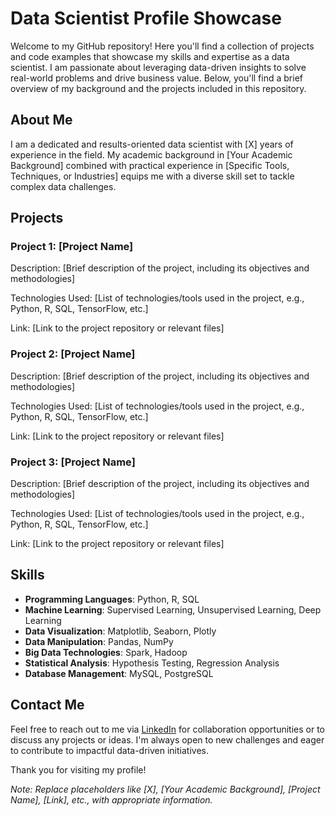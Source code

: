 # Data Scientist Profile Showcase

Welcome to my GitHub repository! Here you'll find a collection of projects and code examples that showcase my skills and expertise as a data scientist. I am passionate about leveraging data-driven insights to solve real-world problems and drive business value. Below, you'll find a brief overview of my background and the projects included in this repository.

## About Me

I am a dedicated and results-oriented data scientist with [X] years of experience in the field. My academic background in [Your Academic Background] combined with practical experience in [Specific Tools, Techniques, or Industries] equips me with a diverse skill set to tackle complex data challenges.

## Projects

### Project 1: [Project Name]

Description: [Brief description of the project, including its objectives and methodologies]

Technologies Used: [List of technologies/tools used in the project, e.g., Python, R, SQL, TensorFlow, etc.]

Link: [Link to the project repository or relevant files]

### Project 2: [Project Name]

Description: [Brief description of the project, including its objectives and methodologies]

Technologies Used: [List of technologies/tools used in the project, e.g., Python, R, SQL, TensorFlow, etc.]

Link: [Link to the project repository or relevant files]

### Project 3: [Project Name]

Description: [Brief description of the project, including its objectives and methodologies]

Technologies Used: [List of technologies/tools used in the project, e.g., Python, R, SQL, TensorFlow, etc.]

Link: [Link to the project repository or relevant files]

## Skills

- **Programming Languages**: Python, R, SQL
- **Machine Learning**: Supervised Learning, Unsupervised Learning, Deep Learning
- **Data Visualization**: Matplotlib, Seaborn, Plotly
- **Data Manipulation**: Pandas, NumPy
- **Big Data Technologies**: Spark, Hadoop
- **Statistical Analysis**: Hypothesis Testing, Regression Analysis
- **Database Management**: MySQL, PostgreSQL

## Contact Me

Feel free to reach out to me via [LinkedIn](https://www.linkedin.com/in/yourprofile) for collaboration opportunities or to discuss any projects or ideas. I'm always open to new challenges and eager to contribute to impactful data-driven initiatives.

Thank you for visiting my profile!

*Note: Replace placeholders like [X], [Your Academic Background], [Project Name], [Link], etc., with appropriate information.*
